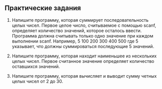 ## Практические задания

1. Напишите программу, которая суммирует последовательность целых чисел.
Первое целое число, считываемое с помощью scanf, определяет количество значений, которое осталось ввести. Программа должна считывать только одно значение при каждом выполнении scanf. Например, 5 100 200 300 400 500
где 5 указывает, что должны суммироваться последующие 5 значений.

2. Напишите программу, которая находит наименьшее из нескольких целых чисел.
Первое считанное значение определяет количество оставшихся значений.

3. Напишите программу, которая вычисляет и выводит сумму четных целых чисел от 2 до 30.
